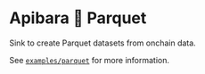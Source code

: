 # Apibara 🤝 Parquet

Sink to create Parquet datasets from onchain data.

See
[`examples/parquet`](https://github.com/apibara/dna/tree/main/examples/parquet)
for more information.
